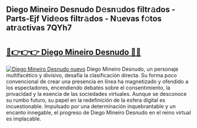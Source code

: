 ## Diego Mineiro Desnudo D𝚎sn𝚞dos filtr𝚊dos - Parts-Ejf Vid𝚎os filtr𝚊dos - N𝚞evas f𝚘tos atr𝚊ctivas 7QYh7

# <h2><a href="http://mb35dj6.tromn.icu/?c=Diego+Mineiro+Desnudo">🔗👉👉👉 Diego Mineiro Desnudo 🔗🔗</a></h2>

[![Diego Mineiro Desnudo nuevo](https://i.imgur.com/pEAQMta.gif)](http://mb35dj6.tromn.icu/?c=Diego+Mineiro+Desnudo)
Diego Mineiro Desnudo, un personaje multifacético y divisivo, desafía la clasificación directa. Su forma poco convencional de crear una presencia en línea ha magnetizado y ofendido a los espectadores, encendiendo debates sobre el consentimiento, la privacidad y la esencia de las sociedades virtuales. Aunque se desconoce su rumbo futuro, su papel en la redefinición de la esfera digital es incuestionable. Impulsado por una determinación inquebrantable y un encanto innegable, el progreso de Diego Mineiro Desnudo en el reino virtual es implacable.
